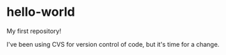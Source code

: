 # hello-world
My first repository!

I've been using CVS for version control of code, but it's time for a change.
